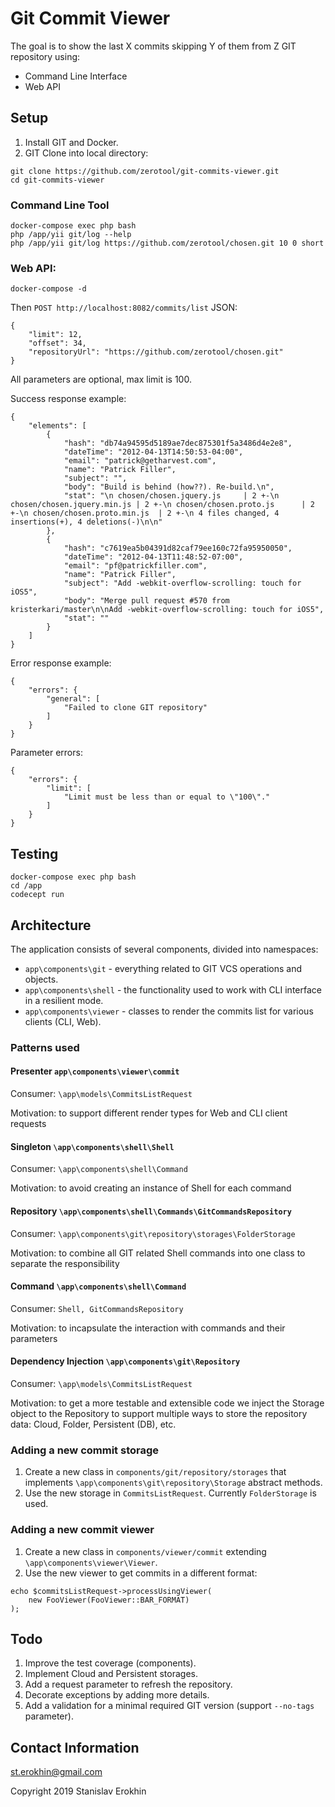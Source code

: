 # Git Commit Viewer

The goal is to show the last X commits skipping Y of them from Z GIT repository using:
* Command Line Interface
* Web API

## Setup

1. Install GIT and Docker.
2. GIT Clone into local directory:
```
git clone https://github.com/zerotool/git-commits-viewer.git
cd git-commits-viewer
```

### Command Line Tool
```
docker-compose exec php bash
php /app/yii git/log --help
php /app/yii git/log https://github.com/zerotool/chosen.git 10 0 short
```

### Web API:
```
docker-compose -d
```
Then `POST http://localhost:8082/commits/list`
JSON:
```
{
	"limit": 12,
	"offset": 34,
	"repositoryUrl": "https://github.com/zerotool/chosen.git"
}
```
All parameters are optional, max limit is 100.

Success response example:
```
{
    "elements": [
        {
            "hash": "db74a94595d5189ae7dec875301f5a3486d4e2e8",
            "dateTime": "2012-04-13T14:50:53-04:00",
            "email": "patrick@getharvest.com",
            "name": "Patrick Filler",
            "subject": "",
            "body": "Build is behind (how??). Re-build.\n",
            "stat": "\n chosen/chosen.jquery.js     | 2 +-\n chosen/chosen.jquery.min.js | 2 +-\n chosen/chosen.proto.js      | 2 +-\n chosen/chosen.proto.min.js  | 2 +-\n 4 files changed, 4 insertions(+), 4 deletions(-)\n\n"
        },
        {
            "hash": "c7619ea5b04391d82caf79ee160c72fa95950050",
            "dateTime": "2012-04-13T11:48:52-07:00",
            "email": "pf@patrickfiller.com",
            "name": "Patrick Filler",
            "subject": "Add -webkit-overflow-scrolling: touch for iOS5",
            "body": "Merge pull request #570 from kristerkari/master\n\nAdd -webkit-overflow-scrolling: touch for iOS5",
            "stat": ""
        }
    ]
}
```

Error response example:
```
{
    "errors": {
        "general": [
            "Failed to clone GIT repository"
        ]
    }
}
```

Parameter errors:
```
{
    "errors": {
        "limit": [
            "Limit must be less than or equal to \"100\"."
        ]
    }
}
```

## Testing

```
docker-compose exec php bash
cd /app
codecept run
```

## Architecture

The application consists of several components, divided into namespaces:
* `app\components\git` - everything related to GIT VCS operations and objects.
* `app\components\shell` - the functionality used to work with CLI interface in a resilient mode.
* `app\components\viewer` - classes to render the commits list for various clients (CLI, Web).

### Patterns used

#### Presenter `app\components\viewer\commit`
Consumer: `\app\models\CommitsListRequest`

Motivation: to support different render types for Web and CLI client requests

#### Singleton `\app\components\shell\Shell`

Consumer: `\app\components\shell\Command`

Motivation: to avoid creating an instance of Shell for each command

#### Repository `\app\components\shell\Commands\GitCommandsRepository`

Consumer: `\app\components\git\repository\storages\FolderStorage`

Motivation: to combine all GIT related Shell commands into one class to separate the responsibility

#### Command `\app\components\shell\Command`

Consumer: `Shell, GitCommandsRepository`

Motivation: to incapsulate the interaction with commands and their parameters

#### Dependency Injection `\app\components\git\Repository`

Consumer: `\app\models\CommitsListRequest`

Motivation: to get a more testable and extensible code we inject the Storage object to the Repository to support
multiple ways to store the repository data: Cloud, Folder, Persistent (DB), etc.

### Adding a new commit storage

1. Create a new class in `components/git/repository/storages` that implements `\app\components\git\repository\Storage`
abstract methods.
2. Use the new storage in `CommitsListRequest`. Currently `FolderStorage` is used.

### Adding a new commit viewer

1. Create a new class in `components/viewer/commit` extending `\app\components\viewer\Viewer`.
2. Use the new viewer to get commits in a different format:
```
echo $commitsListRequest->processUsingViewer(
    new FooViewer(FooViewer::BAR_FORMAT)
);
```

## Todo

1. Improve the test coverage (components).
2. Implement Cloud and Persistent storages.
3. Add a request parameter to refresh the repository.
4. Decorate exceptions by adding more details.
5. Add a validation for a minimal required GIT version (support `--no-tags` parameter).

## Contact Information

[st.erokhin@gmail.com](mailto:st.erokhin@gmail.com)

Copyright 2019 Stanislav Erokhin
